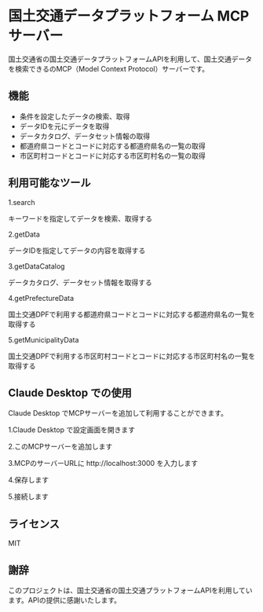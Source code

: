 # 国土交通データプラットフォーム MCP サーバー

国土交通省の国土交通データプラットフォームAPIを利用して、国土交通データを検索できるのMCP（Model Context Protocol）サーバーです。

## 機能

- 条件を設定したデータの検索、取得
- データIDを元にデータを取得
- データカタログ、データセット情報の取得
- 都道府県コードとコードに対応する都道府県名の一覧の取得
- 市区町村コードとコードに対応する市区町村名の一覧の取得

## 利用可能なツール
1.search

キーワードを指定してデータを検索、取得する

2.getData

 データIDを指定してデータの内容を取得する

3.getDataCatalog

データカタログ、データセット情報を取得する

4.getPrefectureData

国土交通DPFで利用する都道府県コードとコードに対応する都道府県名の一覧を取得する

5.getMunicipalityData

国土交通DPFで利用する市区町村コードとコードに対応する市区町村名の一覧を取得する

## Claude Desktop での使用

Claude Desktop でMCPサーバーを追加して利用することができます。

1.Claude Desktop で設定画面を開きます

2.このMCPサーバーを追加します

3.MCPのサーバーURLに http://localhost:3000 を入力します

4.保存します

5.接続します

## ライセンス

MIT

## 謝辞

このプロジェクトは、国土交通省の国土交通プラットフォームAPIを利用しています。APIの提供に感謝いたします。
